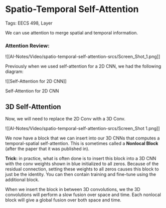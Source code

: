 # Spatio-Temporal Self-Attention

Tags: EECS 498, Layer

We can use attention to merge spatial and temporal information. 

### Attention Review:
![[AI-Notes/Video/spatio-temporal-self-attention-srcs/Screen_Shot_1.png]]

Previously when we used self-attention for a 2D CNN, we had the following diagram:

![[Self-Attention for 2D CNN]]

Self-Attention for 2D CNN

## 3D Self-Attention

Now, we will need to replace the 2D Conv with a 3D Conv.

![[AI-Notes/Video/spatio-temporal-self-attention-srcs/Screen_Shot 1.png]]

We now have a block that we can insert into our 3D CNNs that computes a temporal-spatial self-attention. This is sometimes called a **Nonlocal Block** (after the paper that it was published in).

**Trick:** in practice, what is often done is to insert this block into a 3D CNN with the conv weights shown in blue initialized to all zeros. Because of the residual connection, setting these weights to all zeros causes this block to just be the identity. You can then contain training and fine-tune using the additional block.

When we insert the block in between 3D convolutions, we the 3D convolutions will perform a slow fusion over space and time. Each nonlocal block will give a global fusion over both space and time.